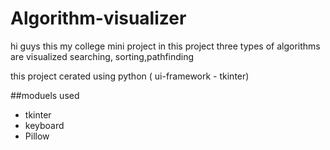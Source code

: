 # Algorithm-visualizer

hi guys this my college mini project in this project three
types of algorithms are visualized searching, sorting,pathfinding

this project cerated using python ( ui-framework - tkinter)

##moduels used

- tkinter
- keyboard
- Pillow


